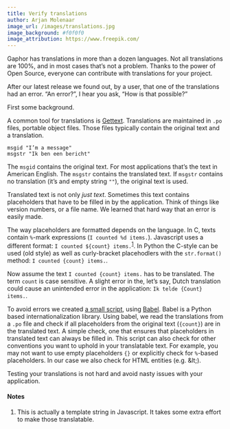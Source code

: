 ```yaml
---
title: Verify translations
author: Arjan Molenaar
image_url: /images/translations.jpg
image_background: #f0f0f0
image_attribution: https://www.freepik.com/
---
```



Gaphor has translations in more than a dozen languages. Not all translations
are 100%, and in most cases that’s not a problem. Thanks to the power of Open
Source, everyone can contribute with translations for your project.

After our latest release we found out, by a user, that one of the translations
had an error. “An error?”, I hear you ask, “How is that possible?”

<!--break-->

First some background.

A common tool for translations is
[Gettext](https://www.gnu.org/software/gettext/). Translations are maintained
in `.po` files, portable object files. Those files typically contain the
original text and a translation.

```gettext
msgid "I’m a message"
msgstr "Ik ben een bericht"
```

The `msgid` contains the original text. For most applications that’s the text
in American English. The `msgstr` contains the translated text. If `msgstr`
contains no translation (it’s and empty string `""`), the original text is
used.

Translated text is not only _just text_. Sometimes this text contains
placeholders that have to be filled in by the application. Think of things like
version numbers, or a file name. We learned that hard way that an error is
easily made.

The way placeholders are formatted depends on the language. In C, texts contain
`%`-mark expressions (`I counted %d items.`). Javascript uses a different
format: `I counted ${count} items.`<sup>[1](#note1)</sup>. In Python the
C-style can be used (old style) as well as curly-bracket placehodlers with the
`str.format()` method: `I counted {count} items.`.

Now assume the text `I counted {count} items.` has to be translated. The term
`count` is case sensitive. A slight error in the, let’s say, Dutch translation
could cause an unintended error in the application: `Ik telde {Count} items.`.

To avoid errors we created [a small
script](https://github.com/gaphor/gaphor/blob/master/po/check-babel.py), using
[Babel](http://babel.pocoo.org/). Babel is a Python based internationalization
library. Using babel, we read the translations from a `.po` file and check if
all placeholders from the original text (`{count}`) are in the translated text.
A simple check, one that ensures that placeholders in translated text can
always be filled in.  This script can also check for other conventions you want
to uphold in your translatable text. For example, you may not want to use empty
placeholders `{}` or explicitly check for `%`-based placeholders. In our case
we also check for HTML entities (e.g. &amp;lt;).

Testing your translations is not hard and avoid nasty issues with your
application.

#### Notes

1. <a name="note1"></a>This is actually a template string in Javascript. It
   takes some extra effort to make those translatable.

